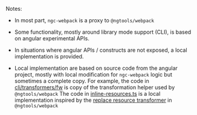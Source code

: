 Notes:

 - In most part, `ngc-webpack` is a proxy to `@ngtools/webpack`

 - Some functionality, mostly around library mode support (CLI),
 is based on angular experimental APIs.

  - In situations where angular APIs / constructs are not exposed,
  a local implementation is provided.

  - Local implementation are based on source code from the angular
  project, mostly with local modification for `ngc-webpack` logic but sometimes
  a complete copy.
  For example, the code in [cli/transformers/fw](cli/transformers/fw) is copy
  of the transformation helper used by `@ngtools/webpack`
  The code in [inline-resources.ts](cli/transformers/inline-resources.ts) is
  a local implementation inspired by the [replace resource transformer](https://github.com/angular/angular-cli/blob/master/packages/%40ngtools/webpack/src/transformers/replace_resources.ts) in `@ngtools/webpack`



